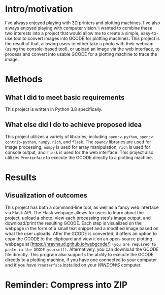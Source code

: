 # Intro/motivation
I've always enjoyed playing with 3D printers and plotting machines. I've also always enjoyed playing with computer vision. I wanted to combine these two interests into a project that would allow me to create a simple, easy-to-use tool to convert images into GCODE for plotting machines. This project is the result of that, allowing users to either take a photo with their webcam (using the console-based tool), or upload an image via the web interface, to process and convert into usable GCODE for a plotting machine to trace the image.

# Methods
## What I did to meet basic requirements
This project is written in Python 3.8 specifically. 

## What else did I do to achieve proposed idea
This project utilizes a variety of libraries, including `opencv-python`, `opencv-contrib-python`, `numpy`, `rich`, and `flask`. The `opencv` libraries are used for image processing, `numpy` is used for array manipulation, `rich` is used for console output, and `flask` is used for the web interface. This project also utilizes `Pronterface` to execute the GCODE directly to a plotting machine.

# Results
## Visualization of outcomes
This project has both a command-line tool, as well as a fancy web interface via Flask API. The Flask webpage allows for users to learn about the project, upload a photo, view each processing step's image output, and download/print the resulting GCODE. Each step is visualized on the webpage in the form of a small text snippet and a modified image based on what the user uploads. After the GCODE is converted, it offers an option to copy the GCODE to the clipboard and view it on an open-source plotting webpage at [https://nraynaud.github.io/webgcode/] `(you are required to paste in the GCODE yourself)`. Alternatively, you can download the GCODE file directly. This program also supports the ability to execute the GCODE directly to a plotting machine, if you have one connected to your computer and if you have `Pronterface` installed on your *WINDOWS* computer.

# Reminder: Compress into ZIP